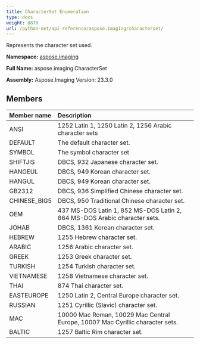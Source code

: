 ```yaml
---
title: CharacterSet Enumeration
type: docs
weight: 8870
url: /python-net/api-reference/aspose.imaging/characterset/
---
```


Represents the character set used.

**Namespace:** [aspose.imaging](/imaging/python-net/api-reference/aspose.imaging/)

**Full Name:** aspose.imaging.CharacterSet

**Assembly:**  Aspose.Imaging Version: 23.3.0

## **Members**
|**Member name**|**Description**|
| :- | :- |
|ANSI|1252 Latin 1, 1250 Latin 2, 1256 Arabic character sets|
|DEFAULT|The default character set.|
|SYMBOL|The symbol character set|
|SHIFTJIS|DBCS, 932 Japanese character set.|
|HANGEUL|DBCS, 949 Korean character set.|
|HANGUL|DBCS, 949 Korean character set.|
|GB2312|DBCS, 936 Simplified Chinese character set.|
|CHINESE_BIG5|DBCS, 950 Traditional Chinese character set.|
|OEM|437 MS-DOS Latin 1, 852 MS-DOS Latin 2, 864 MS-DOS Arabic character sets.|
|JOHAB|DBCS, 1361 Korean character set.|
|HEBREW|1255 Hebrew character set.|
|ARABIC|1256 Arabic character set.|
|GREEK|1253 Greek character set.|
|TURKISH|1254 Turkish character set.|
|VIETNAMESE|1258 Vietnamese character set.|
|THAI|874 Thai character set.|
|EASTEUROPE|1250 Latin 2, Central Europe character set.|
|RUSSIAN|1251 Cyrillic (Slavic) character set.|
|MAC|10000 Mac Roman, 10029 Mac Central Europe, 10007 Mac Cyrillic character sets.|
|BALTIC|1257 Baltic Rim character set.|
